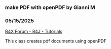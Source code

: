 ### make PDF with openPDF by Gianni M
### 05/15/2025
[B4X Forum - B4J - Tutorials](https://www.b4x.com/android/forum/threads/167010/)

This class creates pdf documents using openPDF